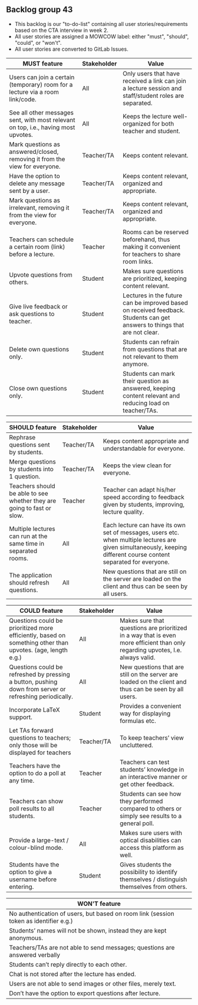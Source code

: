 ## Backlog group 43

* This backlog is our "to-do-list" containing all user stories/requirements based on the CTA interview in week 2.
* All user stories are assigned a MOWCOW label: either "must", "should", "could", or "won't".
* All user stories are converted to GitLab Issues.

| MUST feature | Stakeholder | Value | 
| --- | --- | --- |
| Users can join a certain (temporary) room for a lecture via a room link/code.  | All | Only users that have received a link can join a lecture session and staff/student roles are separated.  |
| See all other messages sent, with most relevant on top, i.e., having most upvotes.  | All  | Keeps the lecture well-organized for both teacher and student. | 
| Mark questions as answered/closed, removing it from the view for everyone. | Teacher/TA  | Keeps content relevant.  | 
| Have the option to delete any message sent by a user. | Teacher/TA  | Keeps content relevant, organized and appropriate. | 
| Mark questions as irrelevant, removing it from the view for everyone. | Teacher/TA  | Keeps content relevant, organized and appropriate. | 
| Teachers can schedule a certain room (link) before a lecture. | Teacher | Rooms can be reserved beforehand, thus making it convenient for teachers to share room links. | 
| Upvote questions from others. | Student | Makes sure questions are prioritized, keeping content relevant. | 
| Give live feedback or ask questions to teacher. | Student | Lectures in the future can be improved based on received feedback. Students can get answers to things that are not clear. | 
| Delete own questions only. | Student | Students can refrain from questions that are not relevant to them anymore. | 
| Close own questions only. | Student | Students can mark their question as answered, keeping content relevant and reducing load on teacher/TAs. | 

| SHOULD feature | Stakeholder | Value | 
| --- | --- | --- |
| Rephrase questions sent by students. | Teacher/TA | Keeps content appropriate and understandable for everyone. | 
| Merge questions by students into 1 question. | Teacher/TA | Keeps the view clean for everyone. | 
| Teachers should be able to see whether they are going to fast or slow. | Teacher | Teacher can adapt his/her speed according to feedback given by students, improving, lecture quality. | 
| Multiple lectures can run at the same time in separated rooms. | All | Each lecture can have its own set of messages, users etc. when multiple lectures are given simultaneously, keeping different course content separated for everyone. | 
| The application should refresh questions. | All | New questions that are still on the server are loaded on the client and thus can be seen by all users. | 


| COULD feature | Stakeholder | Value | 
| --- | --- | --- |
| Questions could be prioritized more efficiently, based on something other than upvotes. (age, length e.g.) | All | Makes sure that questions are prioritized in a way that is even more efficient than only regarding upvotes, I.e. always valid. | 
| Questions could be refreshed by pressing a button, pushing down from server or refreshing periodically. | All  | New questions that are still on the server are loaded on the client and thus can be seen by all users. | 
| Incorporate LaTeX support. | Student  | Provides a convenient way for displaying formulas etc. | 
| Let TAs forward questions to teachers; only those will be displayed for teachers | Teacher/TA | To keep teachers’ view uncluttered. | 
| Teachers have the option to do a poll at any time. | Teacher | Teachers can test students’ knowledge in an interactive manner or get other feedback. | 
| Teachers can show poll results to all students. | Teacher | Students can see how they performed compared to others or simply see results to a general poll. | 
| Provide a large-text / colour-blind mode. | All | Makes sure users with optical disabilities can access this platform as well. | 
| Students have the option to give a username before entering. | Student | Gives students the possibility to identify themselves / distinguish themselves from others. | 


| WON'T feature |
| --- | 
| No authentication of users, but based on room link (session token as identifier e.g.) | 
| Students’ names will not be shown, instead they are kept anonymous. |
| Teachers/TAs are not able to send messages; questions are answered verbally |  
| Students can’t reply directly to each other. |  
| Chat is not stored after the lecture has ended. |
| Users are not able to send images or other files, merely text. | 
| Don’t have the option to export questions after lecture. |